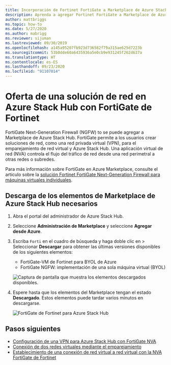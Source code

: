 ```yaml
---
title: Incorporación de Fortinet FortiGate a Marketplace de Azure Stack Hub
description: Aprenda a agregar Fortinet FortiGate a Marketplace de Azure Stack Hub, lo que permite a los usuarios crear soluciones de red.
author: mattbriggs
ms.topic: how-to
ms.date: 5/27/2020
ms.author: mabrigg
ms.reviewer: sijuman
ms.lastreviewed: 09/30/2019
ms.openlocfilehash: a145a95207fb923d736582f79a315ae625d7223b
ms.sourcegitcommit: 53b0dde60a6435936a5e0cb9e931245f262d637a
ms.translationtype: HT
ms.contentlocale: es-ES
ms.lasthandoff: 09/23/2020
ms.locfileid: "91107014"
---
```

# <a name="offer-a-network-solution-in-azure-stack-hub-with-fortinet-fortigate"></a>Oferta de una solución de red en Azure Stack Hub con FortiGate de Fortinet

FortiGate Next-Generation Firewall (NGFW) to se puede agregar a Marketplace de Azure Stack Hub. FortiGate permite a los usuarios crear soluciones de red, como una red privada virtual (VPN), para el emparejamiento de red virtual y Azure Stack Hub. Una aplicación virtual de red (NVA) controla el flujo del tráfico de red desde una red perimetral a otras redes o subredes.

Para más información sobre FortiGate en Azure Marketplace, consulte el artículo sobre la [solución Fortinet FortiGate Next-Generation Firewall para máquinas virtuales individuales](https://azuremarketplace.microsoft.com/marketplace/apps/fortinet.fortinet-FortiGate-singlevm).

## <a name="download-the-required-azure-stack-hub-marketplace-items"></a>Descarga de los elementos de Marketplace de Azure Stack Hub necesarios

1. Abra el portal del administrador de Azure Stack Hub.

2. Seleccione **Administración de Marketplace** y seleccione **Agregar desde Azure**.

3. Escriba `Forti` en el cuadro de búsqueda y haga doble clic en > Seleccionar **Descargar** para obtener las últimas versiones disponibles de los siguientes elementos:
    - FortiGate-VM de Fortinet para BYOL de Azure
    - FortiGate NGFW: implementación de una sola máquina virtual (BYOL)

    ![Captura de pantalla que muestra los elementos descargados disponibles.](./media/azure-stack-network-solutions-enable/azure-stack-marketplace-FortiGate-fortinet.png)

4. Espere hasta que los elementos del Marketplace tengan el estado **Descargado**. Estos elementos puede tardar varios minutos en descargarse.

    ![FortiGate de Fortinet para Azure Stack Hub](./media/azure-stack-network-solutions-enable/image4.png)

## <a name="next-steps"></a>Pasos siguientes

- [Configuración de una VPN para Azure Stack Hub con FortiGate NVA](../user/azure-stack-network-howto-vnet-to-onprem.md)  
- [Conexión de dos redes virtuales mediante el emparejamiento](../user/azure-stack-network-howto-vnet-to-vnet.md)  
- [Establecimiento de una conexión de red virtual a red virtual con la NVA FortiGate de Fortinet](../user/azure-stack-network-howto-vnet-to-vnet-stacks.md)  
